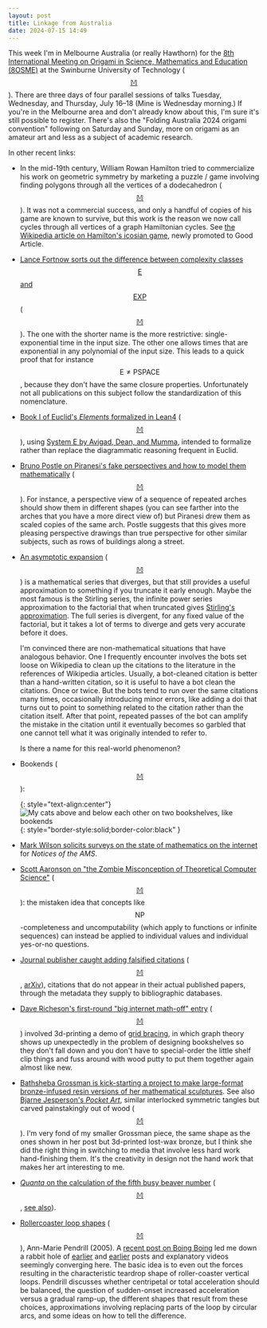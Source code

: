 ```yaml
---
layout: post
title: Linkage from Australia
date: 2024-07-15 14:49
---
```

This week I'm in Melbourne Australia (or really Hawthorn) for the [8th International Meeting on Origami in Science, Mathematics and Education (8OSME)](http://www.impactengineering.org/8OSME/) at the Swinburne University of Technology <span style="white-space:nowrap">([$$\mathbb{M}$$](https://mathstodon.xyz/@11011110/112788692681812337)).</span> There are three days of four parallel sessions of talks Tuesday, Wednesday, and Thursday, July 16–18 (Mine is Wednesday morning.) If you're in the Melbourne area and don't already know about this, I'm sure it's still possible to register. There's also the "Folding Australia 2024 origami convention" following on Saturday and Sunday, more on origami as an amateur art and less as a subject of academic research.

In other recent links:

* In the mid-19th century, William Rowan Hamilton tried to commercialize his work on geometric symmetry by marketing a puzzle / game involving finding polygons through all the vertices of a dodecahedron <span style="white-space:nowrap">([$$\mathbb{M}$$](https://mathstodon.xyz/@11011110/112712391899187818)).</span> It was not a commercial success, and only a handful of copies of his game are known to survive, but this work is the reason we now call cycles through all vertices of a graph Hamiltonian cycles. See [the Wikipedia article on Hamilton's icosian game](https://en.wikipedia.org/wiki/Icosian_game), newly promoted to Good Article.

* [Lance Fortnow sorts out the difference between complexity classes $$\mathsf{E}$$ and $$\mathsf{EXP}$$](https://blog.computationalcomplexity.org/2024/06/e-versus-exp.html) <span style="white-space:nowrap">([$$\mathbb{M}$$](https://mathstodon.xyz/@fortnow@fediscience.org/112683177101147806)).</span> The one with the shorter name is the more restrictive: single-exponential time in the input size. The other one allows times that are exponential in any polynomial of the input size. This leads to a quick proof that for instance <span style="white-space:nowrap">$$\mathsf{E}\ne\mathsf{PSPACE}$$,</span> because they don't have the same closure properties. Unfortunately not all publications on this subject follow the standardization of this nomenclature.

* [Book I of Euclid's _Elements_ formalized in Lean4](https://doi.org/doi:10.7282/t3-cb1v-a415) <span style="white-space:nowrap">([$$\mathbb{M}$$](https://mathstodon.xyz/@highergeometer/112710341715687274)),</span> using [System E by Avigad, Dean, and Mumma](https://arxiv.org/abs/0810.4315), intended to formalize rather than replace the diagrammatic reasoning frequent in Euclid.

* [Bruno Postle on Piranesi's fake perspectives and how to model them mathematically](https://medium.com/@brunopostle/piranesis-perspective-trick-6bcd7a754da9) <span style="white-space:nowrap">([$$\mathbb{M}$$](https://mathstodon.xyz/@brunopostle@mastodon.xyz/112722749308730400)).</span> For instance, a perspective view of a sequence of repeated arches should show them in different shapes (you can see farther into the arches that you have a more direct view of) but Piranesi drew them as scaled copies of the same arch. Postle suggests that this gives more pleasing perspective drawings than true perspective for other similar subjects, such as rows of buildings along a street.

* [An asymptotic expansion](https://en.wikipedia.org/wiki/Asymptotic_expansion) <span style="white-space:nowrap">([$$\mathbb{M}$$](https://mathstodon.xyz/@11011110/112735673192130487))</span> is a mathematical series that diverges, but that still provides a useful approximation to something if you truncate it early enough. Maybe the most famous is the Stirling series, the infinite power series approximation to the factorial that when truncated gives [Stirling's approximation](https://en.wikipedia.org/wiki/Stirling%27s_approximation). The full series is divergent, for any fixed value of the factorial, but it takes a lot of terms to diverge and gets very accurate before it does.

  I'm convinced there are non-mathematical situations that have analogous behavior. One I frequently encounter involves the bots set loose on Wikipedia to clean up the citations to the literature in the references of Wikipedia articles. Usually, a bot-cleaned citation is better than a hand-written citation, so it is useful to have a bot clean the citations. Once or twice. But the bots tend to run over the same citations many times, occasionally introducing minor errors, like adding a doi that turns out to point to something related to the citation rather than the citation itself. After that point, repeated passes of the bot can amplify the mistake in the citation until it eventually becomes so garbled that one cannot tell what it was originally intended to refer to.

  Is there a name for this real-world phenomenon?

* Bookends <span style="white-space:nowrap">([$$\mathbb{M}$$](https://mathstodon.xyz/@11011110/112741068235979591)):</span>

  {: style="text-align:center"}
![My cats above and below each other on two bookshelves, like bookends](https://www.ics.uci.edu/~eppstein/pix/bookends/Bookends-m.jpg){: style="border-style:solid;border-color:black" }

* [Mark Wilson solicits surveys on the state of mathematics on the internet](https://mathstodon.xyz/@wilsonmarkc/112741202276627057) for _Notices of the AMS_.

* [Scott Aaronson on "the Zombie Misconception of Theoretical Computer Science"](https://scottaaronson.blog/?p=8106) <span style="white-space:nowrap">([$$\mathbb{M}$$](https://mathstodon.xyz/@11011110/112753207517314824)):</span> the mistaken idea that concepts like <span style="white-space:nowrap">$$\mathsf{NP}$$-completeness</span> and uncomputability (which apply to functions or infinite sequences) can instead be applied to individual values and individual yes-or-no questions.

* [Journal publisher caught adding falsified citations](https://theconversation.com/when-scientific-citations-go-rogue-uncovering-sneaked-references-233858) <span style="white-space:nowrap">([$$\mathbb{M}$$](https://mathstodon.xyz/@11011110/112757789668438351),</span> [arXiv](https://arxiv.org/abs/2310.02192)), citations that do not appear in their actual published papers, through the metadata they supply to bibliographic databases.

* [Dave Richeson's first-round "big internet math-off" entry](https://aperiodical.com/2024/07/the-big-internet-math-off-2024-round-1-match-8/) <span style="white-space:nowrap">([$$\mathbb{M}$$](https://mathstodon.xyz/@divbyzero/112750838238738946))</span> involved 3d-printing a demo of [grid bracing](https://en.wikipedia.org/wiki/Grid_bracing), in which graph theory shows up unexpectedly in the problem of designing bookshelves so they don't fall down and you don't have to special-order the little shelf clip things and fuss around with wood putty to put them together again almost like new.

* [Bathsheba Grossman is kick-starting a project to make large-format bronze-infused resin versions of her mathematical sculptures](https://mathstodon.xyz/@bathsheba/112752973761874309). See also [Bjarne Jesperson's _Pocket Art_](https://www.lommekunst.dk/), similar interlocked symmetric tangles but carved painstakingly out of wood <span style="white-space:nowrap">([$$\mathbb{M}$$](https://mathstodon.xyz/@11011110/112769526288216210)).</span> I'm very fond of my smaller Grossman piece, the same shape as the ones shown in her post but 3d-printed lost-wax bronze, but I think she did the right thing in switching to media that involve less hard work hand-finishing them. It's the creativity in design not the hand work that makes her art interesting to me.

* [_Quanta_ on the calculation of the fifth busy beaver number](https://www.quantamagazine.org/amateur-mathematicians-find-fifth-busy-beaver-turing-machine-20240702/) <span style="white-space:nowrap">([$$\mathbb{M}$$](https://mathstodon.xyz/@dlzv/112718381796857588),</span> [see also](https://scottaaronson.blog/?p=8088)).

* [Rollercoaster loop shapes](https://physics.gu.se/LISEBERG/eng/pe5601.pdf) <span style="white-space:nowrap">([$$\mathbb{M}$$](https://mathstodon.xyz/@11011110/112781919543641600)),</span> Ann-Marie Pendrill (2005). A [recent post on Boing Boing](https://boingboing.net/2024/07/12/why-roller-coaster-loops-arent-circular.html) led me down a rabbit hole of [earlier](https://www.vox.com/videos/2022/6/29/23188504/roller-coaster-loops-circular-g-force) and [earlier](https://gizmodo.com/why-roller-coaster-loops-are-never-circular-1549063718) posts and explanatory videos seemingly converging here. The basic idea is to even out the forces resulting in the characteristic teardrop shape of roller-coaster vertical loops. Pendrill discusses whether centripetal or total acceleration should be balanced, the question of sudden-onset increased acceleration versus a gradual ramp-up, the different shapes that result from these choices, approximations involving replacing parts of the loop by circular arcs, and some ideas on how to tell the difference.